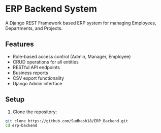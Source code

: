 # ERP Backend System

A Django REST Framework based ERP system for managing Employees, Departments, and Projects.

## Features

- Role-based access control (Admin, Manager, Employee)
- CRUD operations for all entities
- RESTful API endpoints
- Business reports
- CSV export functionality
- Django Admin interface

## Setup

1. Clone the repository:
```bash
git clone https://github.com/Sudhesh18/ERP_Backend.git
cd erp-backend